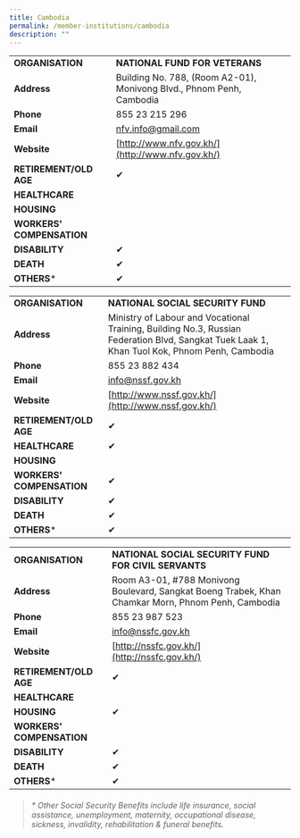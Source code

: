 ```yaml
---
title: Cambodia
permalink: /member-institutions/cambodia
description: ""
---
```

|  |  | 
| -------- | -------- | 
| **ORGANISATION** | **NATIONAL FUND FOR VETERANS** | 
| **Address** | Building No. 788, (Room A2-01), Monivong Blvd., Phnom Penh, Cambodia | 
| **Phone** | 855 23 215 296 | 
| **Email** | [nfv.info@gmail.com](mailto:nfv.info@gmail.com) | 
| **Website** | [http://www.nfv.gov.kh/](http://www.nfv.gov.kh/) | 
| **RETIREMENT/OLD AGE** | ✔ | 
| **HEALTHCARE** |   | 
| **HOUSING** |  | 
| **WORKERS' COMPENSATION** |   | 
| **DISABILITY** | ✔ | 
| **DEATH** | ✔ | 
| **OTHERS*** | ✔ |


|  |  | 
| -------- | -------- | 
| **ORGANISATION** | **NATIONAL SOCIAL SECURITY FUND** | 
| **Address** | Ministry of Labour and Vocational Training, Building No.3, Russian Federation Blvd, Sangkat Tuek Laak 1, Khan Tuol Kok, Phnom Penh, Cambodia | 
| **Phone** | 855 23 882 434 | 
| **Email** | [info@nssf.gov.kh](mailto:info@nssf.gov.kh) | 
| **Website** | [http://www.nssf.gov.kh/](http://www.nssf.gov.kh/) | 
| **RETIREMENT/OLD AGE** | ✔ | 
| **HEALTHCARE** |  ✔ | 
| **HOUSING** |  | 
| **WORKERS' COMPENSATION** | ✔ | 
| **DISABILITY** | ✔ | 
| **DEATH** | ✔ | 
| **OTHERS*** | ✔ |


|  |  | 
| -------- | -------- | 
| **ORGANISATION** | **NATIONAL SOCIAL SECURITY FUND FOR CIVIL SERVANTS** | 
| **Address** | Room A3-01, #788 Monivong Boulevard, Sangkat Boeng Trabek, Khan Chamkar Morn, Phnom Penh, Cambodia | 
| **Phone** | 855 23 987 523 | 
| **Email** | [info@nssfc.gov.kh](mailto:info@nssfc.gov.kh) | 
| **Website** | [http://nssfc.gov.kh/](http://nssfc.gov.kh/) | 
| **RETIREMENT/OLD AGE** | ✔ | 
| **HEALTHCARE** |   | 
| **HOUSING** | ✔ | 
| **WORKERS' COMPENSATION** |   | 
| **DISABILITY** | ✔ | 
| **DEATH** | ✔ | 
| **OTHERS*** | ✔ |


> ###### \* Other Social Security Benefits include life insurance, social assistance, unemployment, maternity, occupational disease, sickness, invalidity, rehabilitation & funeral benefits.